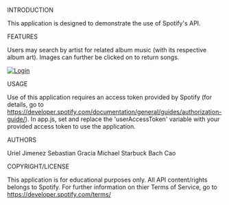 INTRODUCTION

This application is designed to demonstrate the use of Spotify's API.


FEATURES

Users may search by artist for related album music (with its respective album art). Images can further be clicked on to return songs.

<a href="https://gfycat.com/acclaimedbrokenindianrhinoceros"><img src="https://gfycat.com/acclaimedbrokenindianrhinoceros" title="Login"></a>

USAGE

Use of this application requires an access token provided by Spotify (for details, go to https://developer.spotify.com/documentation/general/guides/authorization-guide/). In app.js, set and replace the 'userAccessToken' variable with your provided access token to use the application.


AUTHORS

Uriel Jimenez 
Sebastian Gracia 
Michael Starbuck 
Bach Cao


COPYRIGHT/LICENSE

This application is for educational purposes only. All API content/rights belongs to Spotify. For further information on thier Terms of Service, go to https://developer.spotify.com/terms/

